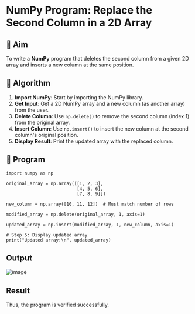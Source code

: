# NumPy Program: Replace the Second Column in a 2D Array

## 🎯 Aim
To write a **NumPy** program that deletes the second column from a given 2D array and inserts a new column at the same position.

## 🧠 Algorithm
1. **Import NumPy**: Start by importing the NumPy library.
2. **Get Input**: Get a 2D NumPy array and a new column (as another array) from the user.
3. **Delete Column**: Use `np.delete()` to remove the second column (index 1) from the original array.
4. **Insert Column**: Use `np.insert()` to insert the new column at the second column's original position.
5. **Display Result**: Print the updated array with the replaced column.

## 🧾 Program

```
import numpy as np

original_array = np.array([[1, 2, 3],
                           [4, 5, 6],
                           [7, 8, 9]])

new_column = np.array([10, 11, 12])  # Must match number of rows

modified_array = np.delete(original_array, 1, axis=1)

updated_array = np.insert(modified_array, 1, new_column, axis=1)

# Step 5: Display updated array
print("Updated array:\n", updated_array)
```
## Output
![image](https://github.com/user-attachments/assets/fd9b10e7-6132-4b93-8789-ad1e29940d3d)


## Result
Thus, the program is verified successfully.
